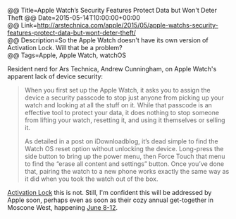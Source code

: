 @@ Title=Apple Watch’s Security Features Protect Data but Won't Deter Theft
@@ Date=2015-05-14T10:00:00+00:00  
@@ Link=http://arstechnica.com/apple/2015/05/apple-watchs-security-features-protect-data-but-wont-deter-theft/  
@@ Description=So the Apple Watch doesn't have its own version of Activation Lock. Will that be a problem?  
@@ Tags=Apple, Apple Watch, watchOS  

Resident nerd for Ars Technica, Andrew Cunningham, on Apple Watch's apparent lack of device security:
>When you first set up the Apple Watch, it asks you to assign the device a security passcode to stop just anyone from picking up your watch and looking at all the stuff on it. While that passcode is an effective tool to protect your data, it does nothing to stop someone from lifting your watch, resetting it, and using it themselves or selling it.
>
>As detailed in a post on iDownloadblog, it’s dead simple to find the Watch OS reset option without unlocking the device. Long-press the side button to bring up the power menu, then Force Touch that menu to find the “erase all content and settings” button. Once you’ve done that, pairing the watch to a new phone works exactly the same way as it did when you took the watch out of the box.

[Activation Lock][apple] this is not. Still, I'm confident this will be addressed by Apple soon, perhaps even as soon as their cozy annual get-together in Moscone West, happening [June 8-12][apple 2].

[apple]: https://support.apple.com/en-us/HT201365
[apple 2]: https://developer.apple.com/wwdc/